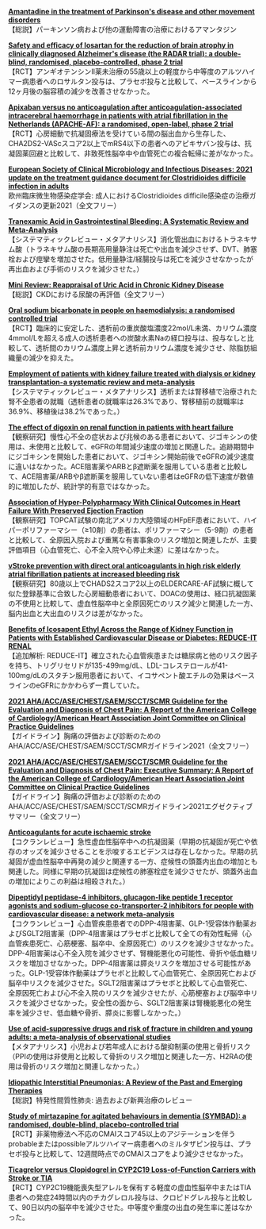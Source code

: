 [**Amantadine in the treatment of Parkinson's disease and other movement disorders**](https://pubmed.ncbi.nlm.nih.gov/34678171/)  
【総説】パーキンソン病および他の運動障害の治療におけるアマンタジン

[**Safety and efficacy of losartan for the reduction of brain atrophy in clinically diagnosed Alzheimer's disease (the RADAR trial): a double-blind, randomised, placebo-controlled, phase 2 trial**](https://pubmed.ncbi.nlm.nih.gov/34687634/)  
【RCT】アンギオテンシンII薬未治療の55歳以上の軽度から中等度のアルツハイマー病患者へのロサルタン投与は、プラセボ投与と比較して、ベースラインから12ヶ月後の脳容積の減少を改善させなかった。

[**Apixaban versus no anticoagulation after anticoagulation-associated intracerebral haemorrhage in patients with atrial fibrillation in the Netherlands (APACHE-AF): a randomised, open-label, phase 2 trial**](https://pubmed.ncbi.nlm.nih.gov/34687635/)  
【RCT】心房細動で抗凝固療法を受けている間の脳出血から生存した、CHA2DS2-VAScスコア2以上でmRS4以下の患者へのアピキサバン投与は、抗凝固薬回避と比較して、非致死性脳卒中や血管死亡の複合転帰に差がなかった。

[**European Society of Clinical Microbiology and Infectious Diseases: 2021 update on the treatment guidance document for Clostridioides difficile infection in adults**](https://pubmed.ncbi.nlm.nih.gov/34678515/)  
欧州臨床微生物感染症学会: 成人におけるClostridioides difficile感染症の治療ガイダンスの更新2021（全文フリー）

[**Tranexamic Acid in Gastrointestinal Bleeding: A Systematic Review and Meta-Analysis**](https://pubmed.ncbi.nlm.nih.gov/34709209/)  
【システマティックレビュー・メタアナリシス】消化管出血におけるトラネキサム酸（トラネキサム酸の長期高用量静注は死亡や出血を減少させず、DVT、肺塞栓および痙攣を増加させた。低用量静注/経腸投与は死亡を減少させなかったが再出血および手術のリスクを減少させた。）

[**Mini Review: Reappraisal of Uric Acid in Chronic Kidney Disease**](https://pubmed.ncbi.nlm.nih.gov/34673651/)  
【総説】CKDにおける尿酸の再評価（全文フリー）

[**Oral sodium bicarbonate in people on haemodialysis: a randomised controlled trial**](https://pubmed.ncbi.nlm.nih.gov/34674667/)  
【RCT】臨床的に安定した、透析前の重炭酸塩濃度22mol/L未満、カリウム濃度4mmol/Lを超える成人の透析患者への炭酸水素Naの経口投与は、投与なしと比較して、透析間のカリウム濃度上昇と透析前カリウム濃度を減少させ、除脂肪組織量の減少を抑えた。

[**Employment of patients with kidney failure treated with dialysis or kidney transplantation-a systematic review and meta-analysis**](https://pubmed.ncbi.nlm.nih.gov/34686138/)  
【システマティックレビュー・メタアナリシス】透析または腎移植で治療された腎不全患者の就職（透析患者の就職率は26.3%であり、腎移植前の就職率は36.9%、移植後は38.2%であった。）

[**The effect of digoxin on renal function in patients with heart failure**](https://pubmed.ncbi.nlm.nih.gov/34702219/)  
【観察研究】慢性心不全の症状および兆候のある患者において、ジゴキシンの使用は、未使用と比較して、eGFRの年間減少速度の増加と関連した。追跡期間中にジゴキシンを開始した患者において、ジゴキシン開始前後でeGFRの減少速度に違いはなかった。ACE阻害薬やARBとβ遮断薬を服用している患者と比較して、ACE阻害薬/ARBやβ遮断薬を服用していない患者はeGFRの低下速度が数値的に増加したが、統計学的有意ではなかった。

[**Association of Hyper-Polypharmacy With Clinical Outcomes in Heart Failure With Preserved Ejection Fraction**](https://pubmed.ncbi.nlm.nih.gov/34674539/)  
【観察研究】TOPCAT試験の南北アメリカ大陸領域のHFpEF患者において、ハイパーポリファーマシー（≥10剤）の患者は、ポリファーマシー（5-9剤）の患者と比較して、全原因入院および重篤な有害事象のリスク増加と関連したが、主要評価項目（心血管死亡、心不全入院や心停止未遂）に差はなかった。

[**vStroke prevention with direct oral anticoagulants in high risk elderly atrial fibrillation patients at increased bleeding risk**](https://pubmed.ncbi.nlm.nih.gov/34694379/)  
【観察研究】80歳以上でCHADS2スコア2以上のELDERCARE-AF試験に概して似た登録基準に合致した心房細動患者において、DOACの使用は、経口抗凝固薬の不使用と比較して、虚血性脳卒中と全原因死亡のリスク減少と関連した一方、脳内出血と大出血のリスクは差がなかった。

[**Benefits of Icosapent Ethyl Across the Range of Kidney Function in Patients with Established Cardiovascular Disease or Diabetes: REDUCE-IT RENAL**](https://pubmed.ncbi.nlm.nih.gov/34706555/)  
【追加解析: REDUCE-IT】確立された心血管疾患または糖尿病と他のリスク因子を持ち、トリグリセリドが135-499mg/dL、LDL-コレステロールが41-100mg/dLのスタチン服用患者において、イコサペント酸エチルの効果はベースラインのeGFRにかかわらず一貫していた。

[**2021 AHA/ACC/ASE/CHEST/SAEM/SCCT/SCMR Guideline for the Evaluation and Diagnosis of Chest Pain: A Report of the American College of Cardiology/American Heart Association Joint Committee on Clinical Practice Guidelines**](https://pubmed.ncbi.nlm.nih.gov/34709879/)  
【ガイドライン】胸痛の評価および診断のためのAHA/ACC/ASE/CHEST/SAEM/SCCT/SCMRガイドライン2021（全文フリー）

[**2021 AHA/ACC/ASE/CHEST/SAEM/SCCT/SCMR Guideline for the Evaluation and Diagnosis of Chest Pain: Executive Summary: A Report of the American College of Cardiology/American Heart Association Joint Committee on Clinical Practice Guidelines**](https://pubmed.ncbi.nlm.nih.gov/34709928/)  
【ガイドライン】胸痛の評価および診断のためのAHA/ACC/ASE/CHEST/SAEM/SCCT/SCMRガイドライン2021エグゼクティブサマリー（全文フリー）

[**Anticoagulants for acute ischaemic stroke**](https://pubmed.ncbi.nlm.nih.gov/34676532/)  
【コクランレビュー】急性虚血性脳卒中への抗凝固薬（早期の抗凝固が死亡や依存のオッズを減少させることを示唆するエビデンスは存在しなかった。早期の抗凝固が虚血性脳卒中再発の減少と関連する一方、症候性の頭蓋内出血の増加とも関連した。同様に早期の抗凝固は症候性の肺塞栓症を減少させたが、頭蓋外出血の増加によりこの利益は相殺された。）

[**Dipeptidyl peptidase-4 inhibitors, glucagon-like peptide 1 receptor agonists and sodium-glucose co-transporter-2 inhibitors for people with cardiovascular disease: a network meta-analysis**](https://pubmed.ncbi.nlm.nih.gov/34693515/)  
【コクランレビュー】心血管疾患患者でのDPP-4阻害薬、GLP-1受容体作動薬およびSGLT2阻害薬（DPP-4阻害薬はプラセボと比較して全ての有効性転帰（心血管疾患死亡、心筋梗塞、脳卒中、全原因死亡）のリスクを減少させなかった。DPP-4阻害薬は心不全入院を減少させず、腎機能悪化の可能性、骨折や低血糖リスクを増加させなかった。DPP-4阻害薬は膵炎リスクを増加させる可能性があった。GLP-1受容体作動薬はプラセボと比較して心血管死亡、全原因死亡および脳卒中リスクを減少させた。SGLT2阻害薬はプラセボと比較して心血管死亡、全原因死亡および心不全入院のリスクを減少させたが、心筋梗塞および脳卒中リスクを減少させなかった。安全性の面から、SGLT2阻害薬は腎機能悪化の発生率を減少させ、低血糖や骨折、膵炎に影響しなかった。）

[**Use of acid-suppressive drugs and risk of fracture in children and young adults: a meta-analysis of observational studies**](https://pubmed.ncbi.nlm.nih.gov/34705066/)  
【メタアナリシス】小児および若年成人における酸抑制薬の使用と骨折リスク（PPIの使用は非使用と比較して骨折のリスク増加と関連した一方、H2RAの使用は骨折のリスク増加と関連しなかった。）

[**Idiopathic Interstitial Pneumonias: A Review of the Past and Emerging Therapies**](https://pubmed.ncbi.nlm.nih.gov/34708667/)  
【総説】特発性間質性肺炎: 過去および新興治療のレビュー

[**Study of mirtazapine for agitated behaviours in dementia (SYMBAD): a randomised, double-blind, placebo-controlled trial**](https://pubmed.ncbi.nlm.nih.gov/34688369/)  
【RCT】非薬物療法へ不応のCMAIスコア45以上のアジテーションを伴うprobableまたはpossibleアルツハイマー病患者へのミルタザピン投与は、プラセボ投与と比較して、12週間時点でのCMAIスコアをより減少させなかった。

[**Ticagrelor versus Clopidogrel in CYP2C19 Loss-of-Function Carriers with Stroke or TIA**](https://pubmed.ncbi.nlm.nih.gov/34708996/)  
【RCT】CYP2C19機能喪失型アレルを保有する軽度の虚血性脳卒中またはTIA患者への発症24時間以内のチカグレロル投与は、クロピドグレル投与と比較して、90日以内の脳卒中を減少させた。中等度や重度の出血の発生率に差はなかった。
